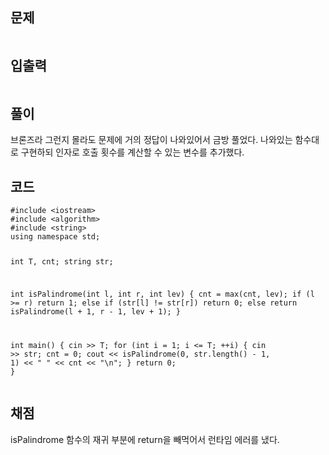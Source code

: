 <h2 id="문제">문제</h2>
<p><img alt="" src="https://velog.velcdn.com/images/coolgamja_/post/02b87ff5-8b1c-4fad-8157-16548a27af68/image.png" /></p>
<h2 id="입출력">입출력</h2>
<p><img alt="" src="https://velog.velcdn.com/images/coolgamja_/post/fb1b0f60-f95b-47a9-9c4e-018af3f7c8c1/image.png" /></p>
<h2 id="풀이">풀이</h2>
<p>브론즈라 그런지 몰라도 문제에 거의 정답이 나와있어서 금방 풀었다.
나와있는 함수대로 구현하되 인자로 호출 횟수를 계산할 수 있는 변수를 추가했다.</p>
<h2 id="코드">코드</h2>
<pre><code class="language-cpp">#include &lt;iostream&gt;
#include &lt;algorithm&gt;
#include &lt;string&gt;
using namespace std;

int T, cnt;
string str;

int isPalindrome(int l, int r, int lev) {
    cnt = max(cnt, lev);
    if (l &gt;= r) return 1;
    else if (str[l] != str[r]) return 0;
    else return isPalindrome(l + 1, r - 1, lev + 1);
}

int main() {
    cin &gt;&gt; T;
    for (int i = 1; i &lt;= T; ++i) {
        cin &gt;&gt; str;
        cnt = 0;
        cout &lt;&lt; isPalindrome(0, str.length() - 1, 1) &lt;&lt; &quot; &quot; &lt;&lt; cnt &lt;&lt; &quot;\n&quot;;
    }
    return 0;
}</code></pre>
<h2 id="채점">채점</h2>
<p>isPalindrome 함수의 재귀 부분에 return을 빼먹어서 런타임 에러를 냈다.</p>
<p><img alt="" src="https://velog.velcdn.com/images/coolgamja_/post/28b1e99c-eab5-447b-81c8-4a3600b83eab/image.png" /></p>